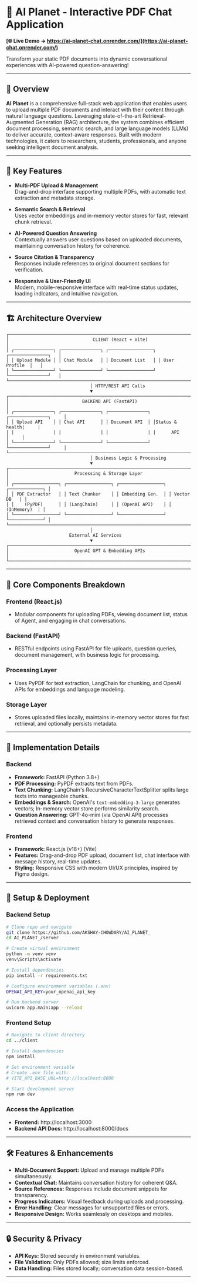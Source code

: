 # 🚀 AI Planet - Interactive PDF Chat Application

**[🌐 Live Demo → https://ai-planet-chat.onrender.com/](https://ai-planet-chat.onrender.com/)**

Transform your static PDF documents into dynamic conversational experiences with AI-powered question-answering!

---

## 🎯 Overview

**AI Planet** is a comprehensive full-stack web application that enables users to upload multiple PDF documents and interact with their content through natural language questions. Leveraging state-of-the-art Retrieval-Augmented Generation (RAG) architecture, the system combines efficient document processing, semantic search, and large language models (LLMs) to deliver accurate, context-aware responses. Built with modern technologies, it caters to researchers, students, professionals, and anyone seeking intelligent document analysis.

---

## 🌟 Key Features

- **Multi-PDF Upload & Management**  
  Drag-and-drop interface supporting multiple PDFs, with automatic text extraction and metadata storage.

- **Semantic Search & Retrieval**  
  Uses vector embeddings and in-memory vector stores for fast, relevant chunk retrieval.

- **AI-Powered Question Answering**  
  Contextually answers user questions based on uploaded documents, maintaining conversation history for coherence.

- **Source Citation & Transparency**  
  Responses include references to original document sections for verification.

- **Responsive & User-Friendly UI**  
  Modern, mobile-responsive interface with real-time status updates, loading indicators, and intuitive navigation.

---

## 🏗️ Architecture Overview

```
┌─────────────────────────────────────────────────────────────────────────────┐
│                                CLIENT (React + Vite)                        │
│ ┌───────────────┐ ┌───────────────┐ ┌─────────────────┐ ┌───────────────┐   │
│ │ Upload Module │ │ Chat Module   │ │ Document List   │ │ User Profile  │   │
│ └───────────────┘ └───────────────┘ └─────────────────┘ └───────────────┘   │
└─────────────────────────────────────────────────────────────────────────────┘
                                │ HTTP/REST API Calls
                                ▼
┌─────────────────────────────────────────────────────────────────────────────┐
│                            BACKEND API (FastAPI)                            │
│ ┌───────────────┐ ┌───────────────┐ ┌───────────────┐ ┌───────────────┐     │
│ │ Upload API    │ │ Chat API      │ │ Document API  │ │Status & health|     |
| |               | |               | |               | |      API      │     │
│ └───────────────┘ └───────────────┘ └───────────────┘ └───────────────┘     │
└─────────────────────────────────────────────────────────────────────────────┘
                                │ Business Logic & Processing
                                ▼
┌─────────────────────────────────────────────────────────────────────────────┐
│                         Processing & Storage Layer                          │
│ ┌─────────────────┐ ┌─────────────────┐ ┌─────────────────┐ ┌─────────────┐ │
│ │ PDF Extractor   │ │ Text Chunker    │ │ Embedding Gen.  │ │ Vector DB   │ │
│ │    (PyPDF)      │ │ (LangChain)     │ │ (OpenAI API)    │ │ (InMemory)  │ │
│ └─────────────────┘ └─────────────────┘ └─────────────────┘ └─────────────┘ │
└─────────────────────────────────────────────────────────────────────────────┘
                                │
                        External AI Services
                                ▼
┌─────────────────────────────────────────────────────────────────────────────┐
│                         OpenAI GPT & Embedding APIs                         │
└─────────────────────────────────────────────────────────────────────────────┘
```

---

## 🧩 Core Components Breakdown

### Frontend (React.js)
- Modular components for uploading PDFs, viewing document list, status of Agent, and engaging in chat conversations.

### Backend (FastAPI)
- RESTful endpoints using FastAPI for file uploads, question queries, document management, with business logic for processing.

### Processing Layer
- Uses PyPDF for text extraction, LangChain for chunking, and OpenAI APIs for embeddings and language modeling.

### Storage Layer
- Stores uploaded files locally, maintains in-memory vector stores for fast retrieval, and optionally persists metadata.

---

## 🔧 Implementation Details

### Backend
- **Framework:** FastAPI (Python 3.8+)
- **PDF Processing:** PyPDF extracts text from PDFs.
- **Text Chunking:** LangChain's RecursiveCharacterTextSplitter splits large texts into manageable chunks.
- **Embeddings & Search:** OpenAI's `text-embedding-3-large` generates vectors;        In-memory vector store performs similarity search.
- **Question Answering:** GPT-4o-mini (via OpenAI API) processes retrieved context and conversation history to generate responses.

### Frontend
- **Framework:** React.js (v18+) (Vite)
- **Features:** Drag-and-drop PDF upload, document list, chat interface with message history, real-time updates.
- **Styling:** Responsive CSS with modern UI/UX principles, inspired by Figma design.

---

## 📝 Setup & Deployment

### Backend Setup

```bash
# Clone repo and navigate
git clone https://github.com/AKSHAY-CHOWDARY/AI_PLANET_
cd AI_PLANET_/server

# Create virtual environment
python -m venv venv
venv\Scripts\activate

# Install dependencies
pip install -r requirements.txt

# Configure environment variables (.env)
OPENAI_API_KEY=your_openai_api_key

# Run backend server
uvicorn app.main:app --reload
```

### Frontend Setup

```bash
# Navigate to client directory
cd ../client

# Install dependencies
npm install

# Set environment variable
# Create .env file with:
# VITE_API_BASE_URL=http://localhost:8000

# Start development server
npm run dev
```

### Access the Application

- **Frontend:** http://localhost:3000  
- **Backend API Docs:** http://localhost:8000/docs

---

## 🛠️ Features & Enhancements

- **Multi-Document Support:** Upload and manage multiple PDFs simultaneously.
- **Contextual Chat:** Maintains conversation history for coherent Q&A.
- **Source References:** Responses include document snippets for transparency.
- **Progress Indicators:** Visual feedback during uploads and processing.
- **Error Handling:** Clear messages for unsupported files or errors.
- **Responsive Design:** Works seamlessly on desktops and mobiles.

---

## 🔒 Security & Privacy

- **API Keys:** Stored securely in environment variables.
- **File Validation:** Only PDFs allowed; size limits enforced.
- **Data Handling:** Files stored locally; conversation data session-based.

---